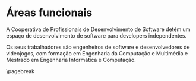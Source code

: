 
# Áreas funcionais

A Cooperativa de Profissionais de Desenvolvimento de Software detém um espaço de desenvolvimento de software para developers independentes.

Os seus trabalhadores são engenheiros de software e desenvolvedores de videojogos, com formação em Engenharia da Computação e Multimédia e Mestrado em Engenharia Informática e Computação.

\pagebreak
